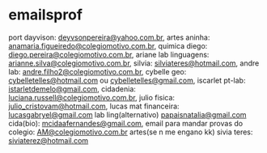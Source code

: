 # emailsprof
port dayvison: deyvsonpereira@yahoo.com.br,
artes aninha: anamaria.figueiredo@colegiomotivo.com.br,
quimica diego: diego.pereira@colegiomotivo.com.br,
ariane lab linguagens: arianne.silva@colegiomotivo.com.br,
silvia: silviateres@hotmail.com,
andre lab: andre.filho2@colegiomotivo.com.br,
cybelle geo: cybelletelles@hotmail.com ou cybelletelles@gmail.com,
iscarlet pt-lab: istarletdemelo@gmail.com,
cidadenia: luciana.russell@colegiomotivo.com.br,
julio fisica: julio_cristovam@hotmail.com,
lucas mat financeira: lucasgabryel@gmail.com
lab ling(alternativo) papaisnatalia@gmail.com
cida(bio): mcidaafernandes@gmail.com,
email para mandar provas do colegio: AM@colegiomotivo.com.br
artes(se n me engano kk) sivia teres: siviaterez@hotmail.com
